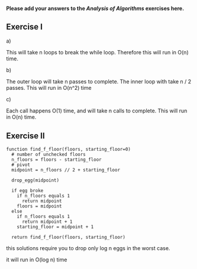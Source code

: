 #### Please add your answers to the ***Analysis of  Algorithms*** exercises here.

## Exercise I

a)

This will take n loops to break the while loop. Therefore this will run in O(n) time.

b)

The outer loop will take n passes to complete. The inner loop with take n / 2 passes. This will run in O(n^2) time

c)

Each call happens O(1) time, and will take n calls to complete. This will run in O(n) time.

## Exercise II


```
function find_f_floor(floors, starting_floor=0)
  # number of unchecked floors
  n_floors = floors - starting_floor
  # pivot
  midpoint = n_floors // 2 + starting_floor

  drop_egg(midpoint)

  if egg broke
    if n_floors equals 1
      return midpoint
    floors = midpoint
  else
    if n_floors equals 1
      return midpoint + 1
    starting_floor = midpoint + 1
  
  return find_f_floor(floors, starting_floor) 
```

this solutions require you to drop only log n eggs in the worst case.

it will run in O(log n) time